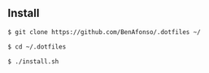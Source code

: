 ## Install

```sh
$ git clone https://github.com/BenAfonso/.dotfiles ~/

$ cd ~/.dotfiles

$ ./install.sh
```
